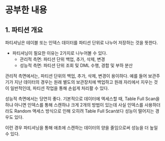 # 공부한 내용

## 1. 파티션 개요

파티셔닝은 테이블 또는 인덱스 데이터를 파티션 단위로 나누어 저장하는 것을 뜻한다.

- 파티셔닝이 필요한 이유는 2가지로 나누어볼 수 있다.
  - 관리적 측면: 파티션 단위 백업, 추가, 삭제, 변경
  - 성능적 측면: 파티션 단위 조회 및 DML 수행, 경합 및 부하 분산

관리적 측면에서는, 파티션 단위의 백업, 추가, 삭제, 변경이 용이하다. 예를 들어 보관주기가 지난 데이터의 경우는 원래 별도의 보관장치에 백업하고 원래 자리에서 지우는 것이 일반적인데, 파티션 작업을 통해 손쉽게 처리활 수 있다.

성능적 측면에서는 당연히 좋다. 기본적으로 데이터에 엑세스할 때, Table Full Scan을 하냐 아니면 인덱스를 통해 스캔하냐 크게 2개의 방법이 있는데 사실 인덱스를 사용하더라도 Random 액세스 방식으로 인해 오히려 Table Full Scan보다 성능이 떨어지는 경우도 있다.

이런 경우 파티셔닝을 통해 애초에 스캔하는 데이터의 양을 줄임으로써 성능을 더 높일 수 있다.